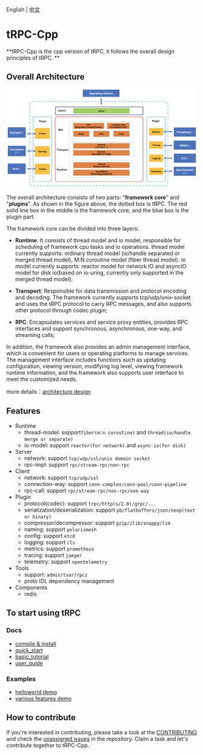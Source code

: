 English | [中文](README.zh_CN.md)

# tRPC-Cpp

**tRPC-Cpp is the cpp version of tRPC, it follows the overall design principles of tRPC. **

## Overall Architecture

![architecture design](docs/images/arch_design.png)

The overall architecture consists of two parts: "**framework core**" and "**plugins**". As shown in the figure above, the dotted box is tRPC. The red solid line box in the middle is the framework core, and the blue box is the plugin part.

The framework core can be divided into three layers:

- **Runtime**: It consists of thread model and io model, responsible for scheduling of framework cpu tasks and io operations. thread model currently supports: ordinary thread model (io/handle separated or merged thread model), M:N coroutine model (fiber thread model). io model currently supports: reactor model for network IO and asyncIO model for disk io(based on io-uring, currently only supported in the merged thread model);

- **Transport**: Responsible for data transmission and protocol encoding and decoding. The framework currently supports tcp/udp/unix-socket and uses the tRPC protocol to carry RPC messages, and also supports other protocol through codec plugin;

- **RPC**: Encapsulates services and service proxy entities, provides RPC interfaces and support synchronous, asynchronous, one-way, and streaming calls;

In addition, the framework also provides an admin management interface, which is convenient for users or operating platforms to manage services. The management interface includes functions such as updating configuration, viewing version, modifying log level, viewing framework runtime information, and the framework also supports user  interface to meet the customized needs.

more details：[architecture design](docs/en/architecture_design.md)

## Features

* Runtime
  * thread-model: support`fiber(m:n coroutine)` and `thread(io/handle merge or separate)`
  * io-model: support `reactor(for network)` and `async-io(for disk)`
* Server
  * network: support `tcp/udp/ssl/unix domain socket`
  * rpc-impl: support `rpc/stream-rpc/non-rpc`
* Client
  * network: support `tcp/udp/ssl`
  * connection-way: support `conn-complex/conn-pool/conn-pipeline`
  * rpc-call: support `rpc/stream-rpc/non-rpc/one-way`
* Plugin
  * protocol(codec): support `trpc/http(s/2.0)/grpc/...`
  * serialization/deserialization: support `pb/flatbuffers/json/noop(text or binary)`
  * compressor/decompressor: support `gzip/zlib/snappy/lz4`
  * naming: support `polarismesh`
  * config: support `etcd`
  * logging: support `cls`
  * metrics: support `prometheus`
  * tracing: support `jaeger`
  * telemetry: support `opentelemetry`
* Tools
  * support: `admin/tvar/rpcz`
  * proto IDL dependency management
* Components
  * redis

## To start using tRPC

### Docs

- [compile & install](docs/en/setup_env.md)
- [quick_start](docs/en/quick_start.md)
- [basic_tutorial](docs/en/basic_tutorial.md)
- [user_guide](docs/README.md)

### Examples

- [helloworld demo](examples/helloworld)
- [various features demo](examples/features)

## How to contribute

If you're interested in contributing, please take a look at the [CONTRIBUTING](CONTRIBUTING.md) and check the [unassigned issues](https://github.com/trpc-group/trpc-cpp/issues) in the repository. Claim a task and let's contribute together to tRPC-Cpp.
